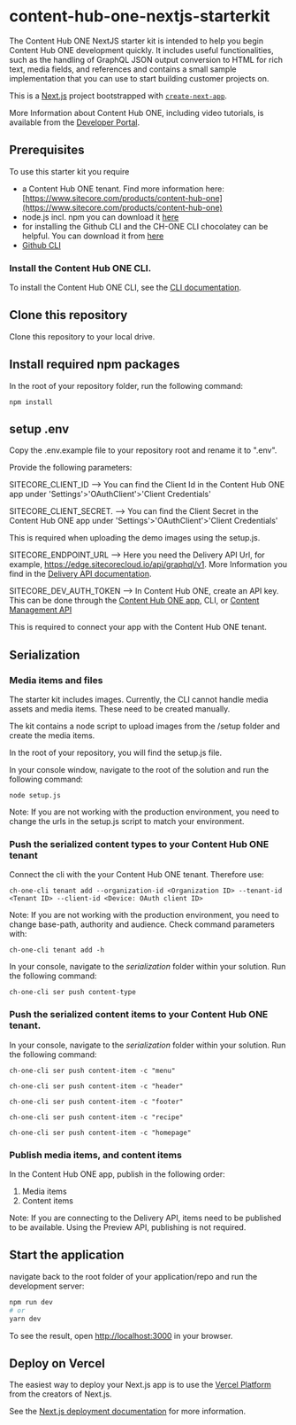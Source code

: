# content-hub-one-nextjs-starterkit

The Content Hub ONE NextJS starter kit is intended to help you begin Content Hub ONE development quickly. It includes useful functionalities, such as the handling of GraphQL JSON output conversion to HTML for rich text, media fields, and references and contains a small sample implementation that you can use to start building customer projects on.

This is a [Next.js](https://nextjs.org/) project bootstrapped with [`create-next-app`](https://github.com/vercel/next.js/tree/canary/packages/create-next-app).

More Information about Content Hub ONE, including video tutorials, is available from the [Developer Portal]( https://developers.sitecore.com/content-management/content-hub-one).

## Prerequisites
To use this starter kit you require 
- a Content Hub ONE tenant. Find more information here: [https://www.sitecore.com/products/content-hub-one](https://www.sitecore.com/products/content-hub-one)
- node.js incl. npm you can download it [here](https://nodejs.org)
- for installing the Github CLI and the CH-ONE CLI chocolatey can be helpful. You can download it from [here](https://chocolatey.org/install) 
- [Github CLI](https://cli.github.com/manual/installation)


### Install the Content Hub ONE CLI. 

To install the Content Hub ONE CLI, see the [CLI documentation](https://doc.sitecore.com/ch-one/en/developers/content-hub-one/content-hub-one-cli--install-and-run-the-cli.html).

## Clone this repository

Clone this repository to your local drive. 

## Install required npm packages

In the root of your repository folder, run the following command: 

    npm install

## setup .env 

Copy the .env.example file to your repository root and rename it to ".env".

Provide the following parameters:

SITECORE_CLIENT_ID --> You can find the Client Id in the Content Hub ONE app under 'Settings'>'OAuthClient'>'Client Credentials'

SITECORE_CLIENT_SECRET. --> You can find the Client Secret in the Content Hub ONE app under 'Settings'>'OAuthClient'>'Client Credentials'

This is required when uploading the demo images using the setup.js.


SITECORE_ENDPOINT_URL  --> Here you need the Delivery API Url, for example, https://edge.sitecorecloud.io/api/graphql/v1. More Information you find in the [Delivery API documentation](https://doc.sitecore.com/ch-one/en/developers/content-hub-one/graphql--preview-and-delivery-apis.html). 

SITECORE_DEV_AUTH_TOKEN --> In Content Hub ONE, create an API key. This can be done through the [Content Hub ONE app](https://doc.sitecore.com/ch-one/en/users/content-hub-one/content-delivery--manage-api-keys.html), CLI, or [Content Management API ](https://doc.sitecore.com/ch-one/en/developers/content-hub-one/graphql--api-keys.html)  

This is required to connect your app with the Content Hub ONE tenant.

## Serialization

### Media items and files

The starter kit includes images. Currently, the CLI cannot handle media assets and media items. These need to be created manually.

The kit contains a node script to upload images from the /setup folder and create the media items.

In the root of your repository, you will find the setup.js file. 

In your console window, navigate to the root of the solution and run the following command:

    node setup.js
Note: If you are not working with the production environment, you need to change the urls in the setup.js script to match your environment.


### Push the serialized content types to your Content Hub ONE tenant 

Connect the cli with the your Content Hub ONE tenant. Therefore use:
    
    ch-one-cli tenant add --organization-id <Organization ID> --tenant-id <Tenant ID> --client-id <Device: OAuth client ID> 


Note: If you are not working with the production environment, you need to change base-path, authority and audience. Check command parameters with:
    
    ch-one-cli tenant add -h
    

In your console, navigate to the *serialization* folder within your solution. Run the following command:

    ch-one-cli ser push content-type
    

### Push the serialized content items to your Content Hub ONE tenant. 

In your console, navigate to the *serialization* folder within your solution. Run the following command: 

    ch-one-cli ser push content-item -c "menu"

    ch-one-cli ser push content-item -c "header"

    ch-one-cli ser push content-item -c "footer"

    ch-one-cli ser push content-item -c "recipe"

    ch-one-cli ser push content-item -c "homepage"

### Publish media items, and content items

In the Content Hub ONE app, publish in the following order:

1. Media items
2. Content items

Note: If you are connecting to the Delivery API, items need to be published to be available. Using the Preview API, publishing is not required.

## Start the application

navigate back to the root folder of your application/repo and run the development server:

```bash
npm run dev
# or
yarn dev
```

To see the result, open [http://localhost:3000](http://localhost:3000) in your browser.

## Deploy on Vercel

The easiest way to deploy your Next.js app is to use the [Vercel Platform](https://vercel.com/new?utm_medium=default-template&filter=next.js&utm_source=create-next-app&utm_campaign=create-next-app-readme) from the creators of Next.js.

See the [Next.js deployment documentation](https://nextjs.org/docs/deployment) for more information.
